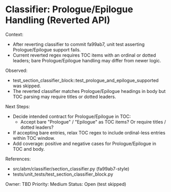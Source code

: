 # Classifier: Prologue/Epilogue Handling (Reverted API)

Context:

- After reverting classifier to commit fa99ab7, unit test asserting Prologue/Epilogue support fails.
- Current reverted regex requires TOC items with an ordinal or dotted leaders; bare Prologue/Epilogue handling may differ from newer logic.

Observed:

- test_section_classifier_block::test_prologue_and_epilogue_supported was skipped.
- The reverted classifier matches Prologue/Epilogue headings in body but TOC parsing may require titles or dotted leaders.

Next Steps:

- Decide intended contract for Prologue/Epilogue in TOC:
  - Accept bare "Prologue" / "Epilogue" as TOC items? Or require titles / dotted leaders?
- If accepting bare entries, relax TOC regex to include ordinal-less entries within TOC window.
- Add coverage: positive and negative cases for Prologue/Epilogue in TOC and body.

References:

- src/abm/classifier/section_classifier.py (fa99ab7-style)
- tests/unit_tests/test_section_classifier_block.py

Owner: TBD
Priority: Medium
Status: Open (test skipped)
